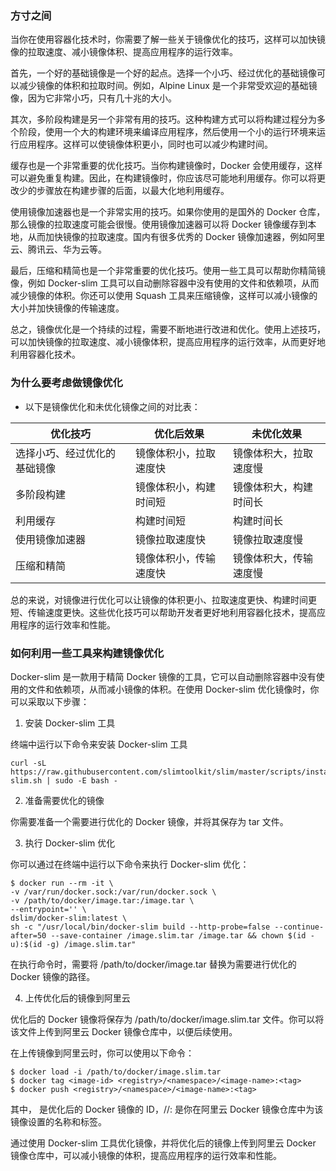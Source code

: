 ### 方寸之间

当你在使用容器化技术时，你需要了解一些关于镜像优化的技巧，这样可以加快镜像的拉取速度、减小镜像体积、提高应用程序的运行效率。

首先，一个好的基础镜像是一个好的起点。选择一个小巧、经过优化的基础镜像可以减少镜像的体积和拉取时间。例如，Alpine Linux 是一个非常受欢迎的基础镜像，因为它非常小巧，只有几十兆的大小。

其次，多阶段构建是另一个非常有用的技巧。这种构建方式可以将构建过程分为多个阶段，使用一个大的构建环境来编译应用程序，然后使用一个小的运行环境来运行应用程序。这样可以使镜像体积更小，同时也可以减少构建时间。

缓存也是一个非常重要的优化技巧。当你构建镜像时，Docker 会使用缓存，这样可以避免重复构建。因此，在构建镜像时，你应该尽可能地利用缓存。你可以将更改少的步骤放在构建步骤的后面，以最大化地利用缓存。

使用镜像加速器也是一个非常实用的技巧。如果你使用的是国外的 Docker 仓库，那么镜像的拉取速度可能会很慢。使用镜像加速器可以将 Docker 镜像缓存到本地，从而加快镜像的拉取速度。国内有很多优秀的 Docker 镜像加速器，例如阿里云、腾讯云、华为云等。

最后，压缩和精简也是一个非常重要的优化技巧。使用一些工具可以帮助你精简镜像，例如 Docker-slim 工具可以自动删除容器中没有使用的文件和依赖项，从而减少镜像的体积。你还可以使用 Squash 工具来压缩镜像，这样可以减小镜像的大小并加快镜像的传输速度。

总之，镜像优化是一个持续的过程，需要不断地进行改进和优化。使用上述技巧，可以加快镜像的拉取速度、减小镜像体积，提高应用程序的运行效率，从而更好地利用容器化技术。

### 为什么要考虑做镜像优化

- 以下是镜像优化和未优化镜像之间的对比表：


| 优化技巧                     | 优化后效果             | 未优化效果             |
| ---------------------------- | ---------------------- | ---------------------- |
| 选择小巧、经过优化的基础镜像 | 镜像体积小，拉取速度快 | 镜像体积大，拉取速度慢 |
| 多阶段构建                   | 镜像体积小，构建时间短 | 镜像体积大，构建时间长 |
| 利用缓存                     | 构建时间短             | 构建时间长             |
| 使用镜像加速器               | 镜像拉取速度快         | 镜像拉取速度慢         |
| 压缩和精简                   | 镜像体积小，传输速度快 | 镜像体积大，传输速度慢 |

总的来说，对镜像进行优化可以让镜像的体积更小、拉取速度更快、构建时间更短、传输速度更快。这些优化技巧可以帮助开发者更好地利用容器化技术，提高应用程序的运行效率和性能。

### 如何利用一些工具来构建镜像优化


Docker-slim 是一款用于精简 Docker 镜像的工具，它可以自动删除容器中没有使用的文件和依赖项，从而减小镜像的体积。在使用 Docker-slim 优化镜像时，你可以采取以下步骤：

1. 安装 Docker-slim 工具

终端中运行以下命令来安装 Docker-slim 工具

```shell
curl -sL https://raw.githubusercontent.com/slimtoolkit/slim/master/scripts/install-slim.sh | sudo -E bash -
```

2. 准备需要优化的镜像

你需要准备一个需要进行优化的 Docker 镜像，并将其保存为 tar 文件。

3. 执行 Docker-slim 优化

你可以通过在终端中运行以下命令来执行 Docker-slim 优化：

```shell
$ docker run --rm -it \
-v /var/run/docker.sock:/var/run/docker.sock \
-v /path/to/docker/image.tar:/image.tar \
--entrypoint='' \
dslim/docker-slim:latest \
sh -c "/usr/local/bin/docker-slim build --http-probe=false --continue-after=50 --save-container /image.slim.tar /image.tar && chown $(id -u):$(id -g) /image.slim.tar"
```
在执行命令时，需要将 /path/to/docker/image.tar 替换为需要进行优化的 Docker 镜像的路径。

4. 上传优化后的镜像到阿里云

优化后的 Docker 镜像将保存为 /path/to/docker/image.slim.tar 文件。你可以将该文件上传到阿里云 Docker 镜像仓库中，以便后续使用。

在上传镜像到阿里云时，你可以使用以下命令：

```shell
$ docker load -i /path/to/docker/image.slim.tar
$ docker tag <image-id> <registry>/<namespace>/<image-name>:<tag>
$ docker push <registry>/<namespace>/<image-name>:<tag>
```
其中，<image-id> 是优化后的 Docker 镜像的 ID，<registry>/<namespace>/<image-name>:<tag> 是你在阿里云 Docker 镜像仓库中为该镜像设置的名称和标签。

通过使用 Docker-slim 工具优化镜像，并将优化后的镜像上传到阿里云 Docker 镜像仓库中，可以减小镜像的体积，提高应用程序的运行效率和性能。
